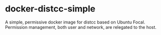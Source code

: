 # docker-distcc-simple

A simple, permissive docker image for distcc based on Ubuntu Focal. Permission management, both user and network, are relegated to the host.
